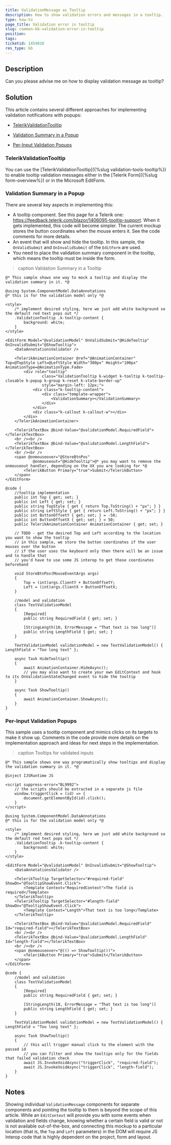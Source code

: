 ```yaml
---
title: ValidationMessage as Tooltip
description: How to show validation errors and messages in a tooltip.
type: how-to
page_title: Validation error in tooltip
slug: common-kb-validation-error-in-tooltip
position: 
tags: 
ticketid: 1454018
res_type: kb
---
```



## Description

Can you please advise me on how to display validation message as tooltip?


## Solution

This article contains several different approaches for implementing validation notifications with popups:

* [TelerikValidationTooltip](#telerikvalidationpopup)

* [Validation Summary in a Popup](#validation-summary-in-a-popup)

* [Per-Input Validation Popups](#per-input-validation-popups)


### TelerikValidationTooltip

You can use the [TelerikValidationTooltip]({%slug validation-tools-tooltip%}) to enable tooltip validation messages either in the [Telerik Form]({%slug form-overview%}) or in the Microsoft EditForm.

### Validation Summary in a Popup

There are several key aspects in implementing this:

* A tooltip component. See this page for a Telerik one: https://feedback.telerik.com/blazor/1406095-tooltip-support. When it gets implemented, this code will become simpler. The current mockup stores the button coordinates when the mouse enters it. See the code comments for more details.
* An event that will show and hide the tooltip. In this sample, the `OnValidSubmit` and `OnInvalidSubmit` of the `EditForm` are used.
* You need to place the validation summary component in the tooltip, which means the tooltip must be inside the form.

>caption Validation Summary in a Tooltip

````CSHTML
@* This sample shows one way to mock a tooltip and display the validation summary in it. *@

@using System.ComponentModel.DataAnnotations
@* this is for the validation model only *@

<style>
    /* implement desired styling, here we just add white background so the default red text pops out */
    .ValidationTooltip .k-tooltip-content {
        background: white;
    }
</style>

<EditForm Model="@validationModel" OnValidSubmit="@HideTooltip" OnInvalidSubmit="@ShowTooltip">
    <DataAnnotationsValidator />

    <TelerikAnimationContainer @ref="@AnimationContainer" Top=@TopStyle Left=@LeftStyle Width="300px" Height="100px" AnimationType=@AnimationType.Fade>
        <div role="tooltip" 
                class="ValidationTooltip k-widget k-tooltip k-tooltip-closable k-popup k-group k-reset k-state-border-up"
                style="margin-left: 12px;">
            <div class="k-tooltip-content">
                <div class="template-wrapper">
                    <ValidationSummary></ValidationSummary>
                </div>
            </div>
            <div class="k-callout k-callout-w"></div>
        </div>
    </TelerikAnimationContainer>

    <TelerikTextBox @bind-Value="@validationModel.RequiredField"></TelerikTextBox>
    <br /><br />
    <TelerikTextBox @bind-Value="@validationModel.LengthField"></TelerikTextBox>
    <br /><br />
    <span @onmouseover="@StoreBtnPos"
            @onmouseout="@HideTooltip">@* you may want to remove the onmouseout handler, depending on the UX you are looking for *@
        <TelerikButton Primary="true">Submit</TelerikButton>
    </span>
</EditForm>

@code {
    //tooltip implementation
    public int Top { get; set; }
    public int Left { get; set; }
    public string TopStyle { get { return Top.ToString() + "px"; } }
    public string LeftStyle { get { return Left.ToString() + "px"; } }
    public int ButtonOffsetY { get; set; } = -50;
    public int ButtonOffsetX { get; set; } = 50;
    public TelerikAnimationContainer AnimationContainer { get; set; }

    // TODO - get the desired Top and Left according to the location you want to show the tooltip
    // in this sample, we store the button coordinates if the user mouses over the button
    // if the user uses the keyboard only then there will be an issue and to handle that
    // you'd have to use some JS interop to get those coordinates beforehand

    void StoreBtnPos(MouseEventArgs args)
    {
        Top = (int)args.ClientY + ButtonOffsetY;
        Left = (int)args.ClientX + ButtonOffsetX;
    }

    //model and validation
    class TextValidationModel
    {
        [Required]
        public string RequiredField { get; set; }

        [StringLength(10, ErrorMessage = "That text is too long")]
        public string LengthField { get; set; }
    }

    TextValidationModel validationModel = new TextValidationModel() { LengthField = "Too long text" };

    async Task HideTooltip()
    {
        await AnimationContainer.HideAsync();
        // you may also want to create your own EditContext and hook to its OnValidationStateChanged event to hide the tooltip
    }

    async Task ShowTooltip()
    {
        await AnimationContainer.ShowAsync();
    }
}
````

### Per-Input Validation Popups

This sample uses a tooltip component and mimics clicks on its targets to make it show up. Comments in the code provide more details on the implementation approach and ideas for next steps in the implementation.

>caption Tooltips for validated inputs

````CSHTML
@* This sample shows one way programatically show tooltips and display the validation summary in it. *@

@inject IJSRuntime JS

<script suppress-error="BL9992">
    // the scripts should be extracted in a separate js file
    window.triggerClick = (id) => {
        document.getElementById(id).click();
    }
</script>

@using System.ComponentModel.DataAnnotations
@* this is for the validation model only *@

<style>
    /* implement desired styling, here we just add white background so the default red text pops out */
    .ValidationTooltip .k-tooltip-content {
        background: white;
    }
</style>

<EditForm Model="@validationModel" OnInvalidSubmit="@ShowTooltip">
    <DataAnnotationsValidator />

    <TelerikTooltip TargetSelector="#required-field" ShowOn="@TooltipShowEvent.Click">
        <Template Context="RequiredContext">The field is required</Template>
    </TelerikTooltip>
    <TelerikTooltip TargetSelector="#length-field" ShowOn="@TooltipShowEvent.Click">        
        <Template Context="Length">That text is too long</Template>
    </TelerikTooltip>

    <TelerikTextBox @bind-Value="@validationModel.RequiredField" Id="required-field"></TelerikTextBox>
    <br /><br />
    <TelerikTextBox @bind-Value="@validationModel.LengthField" Id="length-field"></TelerikTextBox>
    <br /><br />
    <span @onmouseover="@(() => ShowTooltip())">
        <TelerikButton Primary="true">Submit</TelerikButton>
    </span>
</EditForm>

@code {
    //model and validation
    class TextValidationModel
    {
        [Required]
        public string RequiredField { get; set; }

        [StringLength(10, ErrorMessage = "That text is too long")]
        public string LengthField { get; set; }
    }

    TextValidationModel validationModel = new TextValidationModel() { LengthField = "Too long text" };

    async Task ShowTooltip()
    {
        // this will trigger manual click to the element with the passed id
        // you can filter and show the tooltips only for the fields that failed validation check
        await JS.InvokeVoidAsync("triggerClick", "required-field");
        await JS.InvokeVoidAsync("triggerClick", "length-field");
    }
}

````


## Notes

Showing individual `ValidationMessage` components for separate components and pointing the tooltip to them is beyond the scope of this article. While an `EditContext` will provide you with some events when validation and fields change, knowing whether a certain field is valid or not is not available out-of-the-box, and connecting this mockup to a particular location (that is, the `Top` and `Left` parameters) in the DOM will require JS Interop code that is highly dependent on the project, form and layout.

